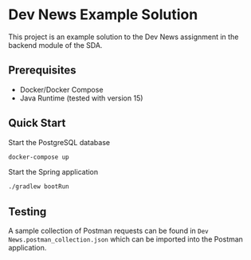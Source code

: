 # Dev News Example Solution
This project is an example solution to the Dev News assignment in the backend module of the SDA.

## Prerequisites
- Docker/Docker Compose
- Java Runtime (tested with version 15)

## Quick Start
Start the PostgreSQL database
```bash
docker-compose up
```
Start the Spring application
```bash
./gradlew bootRun
```

## Testing
A sample collection of Postman requests can be found in `Dev News.postman_collection.json` which can be imported into the Postman application.